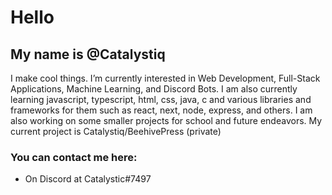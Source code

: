 # Hello
## My name is @Catalystiq

I make cool things. I’m currently interested in Web Development, Full-Stack Applications,  Machine Learning, and Discord Bots. I am also currently learning javascript, typescript, html, css, java, c and various libraries and frameworks for them such as react, next, node, express, and others. I am also working on some smaller projects for school and future endeavors. My current project is Catalystiq/BeehivePress (private)

### You can contact me here:
- On Discord at Catalystic#7497

<!-- ![Catalystiq's GitHub stats](https://github-readme-stats.vercel.app/api?username=catalystiq&show_icons=true&theme=gotham) -->


<!---
Catalystiq/Catalystiq is a ✨ special ✨ repository because its `README.md` (this file) appears on your GitHub profile.
You can click the Preview link to take a look at your changes.
--->
